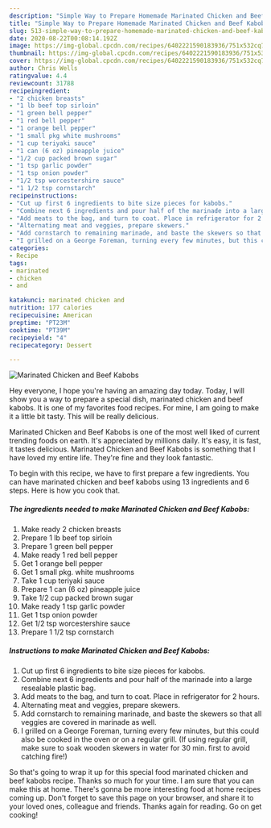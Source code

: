 ```yaml
---
description: "Simple Way to Prepare Homemade Marinated Chicken and Beef Kabobs"
title: "Simple Way to Prepare Homemade Marinated Chicken and Beef Kabobs"
slug: 513-simple-way-to-prepare-homemade-marinated-chicken-and-beef-kabobs
date: 2020-08-22T00:08:14.192Z
image: https://img-global.cpcdn.com/recipes/6402221590183936/751x532cq70/marinated-chicken-and-beef-kabobs-recipe-main-photo.jpg
thumbnail: https://img-global.cpcdn.com/recipes/6402221590183936/751x532cq70/marinated-chicken-and-beef-kabobs-recipe-main-photo.jpg
cover: https://img-global.cpcdn.com/recipes/6402221590183936/751x532cq70/marinated-chicken-and-beef-kabobs-recipe-main-photo.jpg
author: Chris Wells
ratingvalue: 4.4
reviewcount: 31788
recipeingredient:
- "2 chicken breasts"
- "1 lb beef top sirloin"
- "1 green bell pepper"
- "1 red bell pepper"
- "1 orange bell pepper"
- "1 small pkg white mushrooms"
- "1 cup teriyaki sauce"
- "1 can (6 oz) pineapple juice"
- "1/2 cup packed brown sugar"
- "1 tsp garlic powder"
- "1 tsp onion powder"
- "1/2 tsp worcestershire sauce"
- "1 1/2 tsp cornstarch"
recipeinstructions:
- "Cut up first 6 ingredients to bite size pieces for kabobs."
- "Combine next 6 ingredients and pour half of the marinade into a large resealable plastic bag."
- "Add meats to the bag, and turn to coat. Place in refrigerator for 2 hours."
- "Alternating meat and veggies, prepare skewers."
- "Add cornstarch to remaining marinade, and baste the skewers so that all veggies are covered in marinade as well."
- "I grilled on a George Foreman, turning every few minutes, but this could also be cooked in the oven or on a regular grill. (If using regular grill, make sure to soak wooden skewers in water for 30 min. first to avoid catching fire!)"
categories:
- Recipe
tags:
- marinated
- chicken
- and

katakunci: marinated chicken and 
nutrition: 177 calories
recipecuisine: American
preptime: "PT23M"
cooktime: "PT39M"
recipeyield: "4"
recipecategory: Dessert

---
```



![Marinated Chicken and Beef Kabobs](https://img-global.cpcdn.com/recipes/6402221590183936/751x532cq70/marinated-chicken-and-beef-kabobs-recipe-main-photo.jpg)

Hey everyone, I hope you're having an amazing day today. Today, I will show you a way to prepare a special dish, marinated chicken and beef kabobs. It is one of my favorites food recipes. For mine, I am going to make it a little bit tasty. This will be really delicious.

Marinated Chicken and Beef Kabobs is one of the most well liked of current trending foods on earth. It's appreciated by millions daily. It's easy, it is fast, it tastes delicious. Marinated Chicken and Beef Kabobs is something that I have loved my entire life. They're fine and they look fantastic.




To begin with this recipe, we have to first prepare a few ingredients. You can have marinated chicken and beef kabobs using 13 ingredients and 6 steps. Here is how you cook that.

<!--inarticleads1-->

##### The ingredients needed to make Marinated Chicken and Beef Kabobs:

1. Make ready 2 chicken breasts
1. Prepare 1 lb beef top sirloin
1. Prepare 1 green bell pepper
1. Make ready 1 red bell pepper
1. Get 1 orange bell pepper
1. Get 1 small pkg. white mushrooms
1. Take 1 cup teriyaki sauce
1. Prepare 1 can (6 oz) pineapple juice
1. Take 1/2 cup packed brown sugar
1. Make ready 1 tsp garlic powder
1. Get 1 tsp onion powder
1. Get 1/2 tsp worcestershire sauce
1. Prepare 1 1/2 tsp cornstarch




<!--inarticleads2-->

##### Instructions to make Marinated Chicken and Beef Kabobs:

1. Cut up first 6 ingredients to bite size pieces for kabobs.
1. Combine next 6 ingredients and pour half of the marinade into a large resealable plastic bag.
1. Add meats to the bag, and turn to coat. Place in refrigerator for 2 hours.
1. Alternating meat and veggies, prepare skewers.
1. Add cornstarch to remaining marinade, and baste the skewers so that all veggies are covered in marinade as well.
1. I grilled on a George Foreman, turning every few minutes, but this could also be cooked in the oven or on a regular grill. (If using regular grill, make sure to soak wooden skewers in water for 30 min. first to avoid catching fire!)




So that's going to wrap it up for this special food marinated chicken and beef kabobs recipe. Thanks so much for your time. I am sure that you can make this at home. There's gonna be more interesting food at home recipes coming up. Don't forget to save this page on your browser, and share it to your loved ones, colleague and friends. Thanks again for reading. Go on get cooking!
